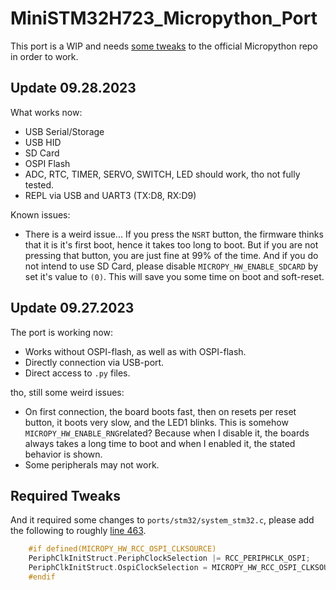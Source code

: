 # MiniSTM32H723_Micropython_Port

This port is a WIP and needs [some tweaks](https://github.com/micropython/micropython/issues/12517) to the official Micropython repo in order to work.

## Update 09.28.2023
What works now:
- USB Serial/Storage
- USB HID
- SD Card
- OSPI Flash
- ADC, RTC, TIMER, SERVO, SWITCH, LED should work, tho not fully tested.
- REPL via USB and UART3 (TX:D8, RX:D9)

Known issues:
- There is a weird issue... If you press the `NSRT` button, the firmware thinks that it is it's first boot, hence it takes too long to boot. But if you are not pressing that button, you are just fine at 99% of the time. And if you do not intend to use SD Card, please disable `MICROPY_HW_ENABLE_SDCARD` by set it's value to `(0)`. This will save you some time on boot and soft-reset.

## Update 09.27.2023
The port is working now:
- Works without OSPI-flash, as well as with OSPI-flash.
- Directly connection via USB-port.
- Direct access to `.py` files.

tho, still some weird issues:
- On first connection, the board boots fast, then on resets per reset button, it boots very slow, and the LED1 blinks. This is somehow `MICROPY_HW_ENABLE_RNG`related? Because when I disable it, the boards always takes a long time to boot and when I enabled it, the stated behavior is shown.
- Some peripherals may not work.

## Required Tweaks

And it required some changes to `ports/stm32/system_stm32.c`, please add the following to roughly [line 463](https://github.com/micropython/micropython/blob/dd58be19eef0be304e1b0530fe6e7408ab9b9b84/ports/stm32/system_stm32.c#L463).
```c
    #if defined(MICROPY_HW_RCC_OSPI_CLKSOURCE)
    PeriphClkInitStruct.PeriphClockSelection |= RCC_PERIPHCLK_OSPI;
    PeriphClkInitStruct.OspiClockSelection = MICROPY_HW_RCC_OSPI_CLKSOURCE;
    #endif
```
